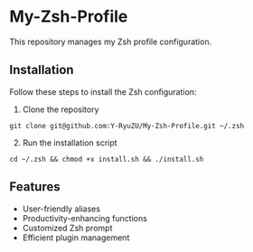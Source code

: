 # My-Zsh-Profile

This repository manages my Zsh profile configuration.

## Installation

Follow these steps to install the Zsh configuration:

1. Clone the repository
```shell script
git clone git@github.com:Y-RyuZU/My-Zsh-Profile.git ~/.zsh
```

2. Run the installation script
```shell script
cd ~/.zsh && chmod +x install.sh && ./install.sh
```

## Features

- User-friendly aliases
- Productivity-enhancing functions
- Customized Zsh prompt
- Efficient plugin management